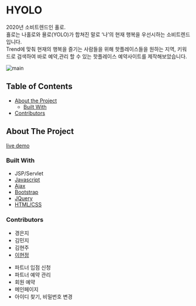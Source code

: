 # HYOLO

2020년 소비트렌드인 횰로. <br>
횰로는 나홀로와 욜로(YOLO)가 합쳐진 말로 ‘나’의 현재 행복을 우선시하는 소비트렌드입니다. <br>
Trend에 맞춰 현재의 행복을 즐기는 사람들을 위해
핫플레이스들을 원하는 지역, 키워드로 검색하여 바로 예약,관리 할 수 있는 
핫플레이스 예약사이트를 제작해보았습니다.


![main](https://user-images.githubusercontent.com/71309720/95305119-8602b700-08c0-11eb-9e2a-14fb976111fe.png)

## Table of Contents

* [About the Project](#about-the-project)
  * [Built With](#built-with)
* [Contributors](#contributors)



## About The Project

[live demo](http://rclass.iptime.org:9999/20AM_HYOLO/)

### Built With

* JSP/Servlet
* [Javascript](https://developer.mozilla.org/en-US/docs/Web/JavaScript)
* [Ajax](https://api.jquery.com/jquery.ajax/)
* [Bootstrap](https://getbootstrap.com)
* [JQuery](https://jquery.com)
* [HTML/CSS](https://developer.mozilla.org/en-US/docs/Web/HTML)




### Contributors

* 경은지
* 김민지
* 김현주
* [이현정](https://github.com/hjleee93)
 - 파트너 입점 신청
 - 파트너 예약 관리
 - 회원 예약
 - 메인페이지 
 - 아이디 찾기, 비밀번호 변경
	
